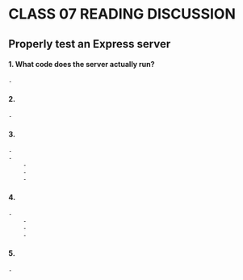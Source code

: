 # CLASS 07 READING DISCUSSION 
## Properly test an Express server

#### 1. What code does the server actually run?
    - 
#### 2. 
    - 
#### 3. 
    -  
    - 
        - 
        - 
        - 
#### 4. 
    - 
        - 
        - 
        - 
#### 5. 
    - 
